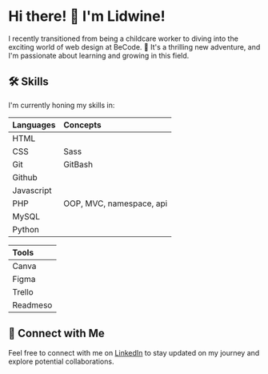 # Hi there! 👋 I'm Lidwine!

I recently transitioned from being a childcare worker to diving into the exciting world of web design at BeCode. 🚀 It's a thrilling new adventure, and I'm passionate about learning and growing in this field.

## 🛠 Skills

I'm currently honing my skills in:


| Languages                      | Concepts                       |
| :--------                      | :----------------------------  |
| HTML         |           |
| CSS          | Sass      |
| Git          | GitBash   |
| Github       |           | 
| Javascript   |           |
| PHP          |OOP, MVC, namespace, api|
| MySQL        |           |
| Python       |           |


| Tools                    |
| :--------                      |
| Canva |
| Figma |
| Trello|
| Readmeso |


## 🔗 Connect with Me 

Feel free to connect with me on [LinkedIn](https://www.linkedin.com/in/lidwine-careme/) to stay updated on my journey and explore potential collaborations.
